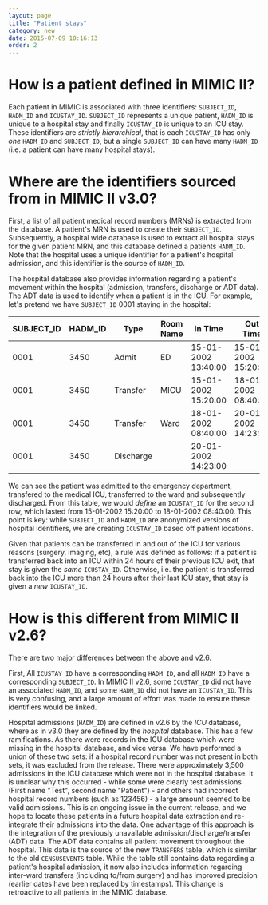 ```yaml
---
layout: page
title: "Patient stays"
category: new
date: 2015-07-09 10:16:13
order: 2
---
```



# How is a patient defined in MIMIC II?

Each patient in MIMIC is associated with three identifiers: `SUBJECT_ID`, `HADM_ID` and `ICUSTAY_ID`. `SUBJECT_ID` represents a unique patient, `HADM_ID` is unique to a hospital stay and finally `ICUSTAY_ID` is unique to an ICU stay. These identifiers are *strictly hierarchical*, that is each `ICUSTAY_ID` has only *one* `HADM_ID` and `SUBJECT_ID`, but a single `SUBJECT_ID` can have many `HADM_ID` (i.e. a patient can have many hospital stays).

# Where are the identifiers sourced from in MIMIC II v3.0?

First, a list of all patient medical record numbers (MRNs) is extracted from the database. A patient's MRN is used to create their `SUBJECT_ID`. Subsequently, a hospital wide database is used to extract all hospital stays for the given patient MRN, and this database defined a patients `HADM_ID`. Note that the hospital uses a unique identifier for a patient's hospital admission, and this identifier is the source of `HADM_ID`.

The hospital database also provides information regarding a patient's movement within the hospital (admission, transfers, discharge or ADT data). The ADT data is used to identify when a patient is in the ICU. For example, let's pretend we have `SUBJECT_ID` 0001 staying in the hospital:

SUBJECT_ID | HADM_ID | Type | Room Name | In Time | Out Time
----------- | ------ | ---- | --------- | ------- | --------
0001 | 3450 | Admit | ED | 15-01-2002 13:40:00 | 15-01-2002 15:20:00
0001 | 3450 | Transfer | MICU | 15-01-2002 15:20:00 | 18-01-2002 08:40:00
0001 | 3450 | Transfer | Ward | 18-01-2002 08:40:00 | 20-01-2002 14:23:00
0001 | 3450 | Discharge | | 20-01-2002 14:23:00 |

We can see the patient was admitted to the emergency department, transfered to the medical ICU, transferred to the ward and subsequently discharged. From this table, we would *define* an `ICUSTAY_ID` for the second row, which lasted from 15-01-2002 15:20:00 to 18-01-2002 08:40:00. This point is key: while `SUBJECT_ID` and `HADM_ID` are anonymized versions of hospital identifiers, we are creating `ICUSTAY_ID` based off patient locations.

Given that patients can be transferred in and out of the ICU for various reasons (surgery, imaging, etc), a rule was defined as follows: if a patient is transferred back into an ICU within 24 hours of their previous ICU exit, that stay is given the *same* `ICUSTAY_ID`. Otherwise, i.e. the patient is transferred back into the ICU more than 24 hours after their last ICU stay, that stay is given a *new* `ICUSTAY_ID`.

# How is this different from MIMIC II v2.6?
 
There are two major differences between the above and v2.6.

First, All `ICUSTAY_ID` have a corresponding `HADM_ID`, and all `HADM_ID` have a corresponding `SUBJECT_ID`. 
In MIMIC II v2.6, some `ICUSTAY_ID` did not have an associated `HADM_ID`, and some `HADM_ID` did not have an `ICUSTAY_ID`. This is very confusing, and a large amount of effort was made to ensure these identifiers would be linked. 

Hospital admissions (`HADM_ID`) are defined in v2.6 by the *ICU* database, where as in v3.0 they are defined by the *hospital* database. This has a few ramifications. As there were records in the ICU database which were missing in the hospital database, and vice versa. We have performed a union of these two sets: if a hospital record number was not present in both sets, it was excluded from the release. There were approximately 3,500 admissions in the ICU database which were not in the hospital database. It is unclear why this occurred - while some were clearly test admissions (First name "Test", second name "Patient") - and others had incorrect hospital record numbers (such as 123456) - a large amount seemed to be valid admissions. This is an ongoing issue in the current release, and we hope to locate these patients in a future hospital data extraction and re-integrate their admissions into the data.
One advantage of this approach is the integration of the previously unavailable admission/discharge/transfer (ADT) data. The ADT data contains all patient movement throughout the hospital. This data is the source of the new `TRANSFERS` table, which is similar to the old `CENSUSEVENTS` table. While the table still contains data regarding a patient's hospital admission, it now also includes information regarding inter-ward transfers (including to/from surgery) and has improved precision (earlier dates have been replaced by timestamps). This change is retroactive to all patients in the MIMIC database.
